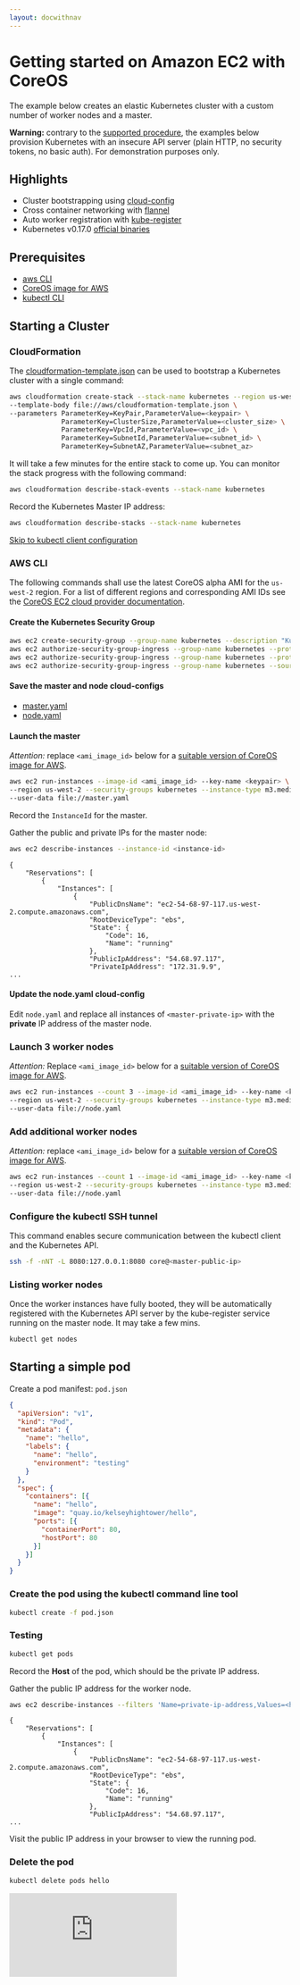 ```yaml
---
layout: docwithnav
---
```

# Getting started on Amazon EC2 with CoreOS

The example below creates an elastic Kubernetes cluster with a custom number of worker nodes and a master.

**Warning:** contrary to the [supported procedure](aws.html), the examples below provision Kubernetes with an insecure API server (plain HTTP,
no security tokens, no basic auth). For demonstration purposes only.

## Highlights

* Cluster bootstrapping using [cloud-config](https://coreos.com/docs/cluster-management/setup/cloudinit-cloud-config/)
* Cross container networking with [flannel](https://github.com/coreos/flannel#flannel)
* Auto worker registration with [kube-register](https://github.com/kelseyhightower/kube-register#kube-register)
* Kubernetes v0.17.0 [official binaries](https://github.com/GoogleCloudPlatform/kubernetes/releases/tag/v0.17.0)

## Prerequisites

* [aws CLI](http://aws.amazon.com/cli)
* [CoreOS image for AWS](https://coreos.com/docs/running-coreos/cloud-providers/ec2/)
* [kubectl CLI](aws/kubectl.html)

## Starting a Cluster

### CloudFormation

The [cloudformation-template.json](aws/cloudformation-template.json) can be used to bootstrap a Kubernetes cluster with a single command:

```bash
aws cloudformation create-stack --stack-name kubernetes --region us-west-2 \
--template-body file://aws/cloudformation-template.json \
--parameters ParameterKey=KeyPair,ParameterValue=<keypair> \
             ParameterKey=ClusterSize,ParameterValue=<cluster_size> \
             ParameterKey=VpcId,ParameterValue=<vpc_id> \
             ParameterKey=SubnetId,ParameterValue=<subnet_id> \
             ParameterKey=SubnetAZ,ParameterValue=<subnet_az>
```

It will take a few minutes for the entire stack to come up. You can monitor the stack progress with the following command:

```bash
aws cloudformation describe-stack-events --stack-name kubernetes
```

Record the Kubernetes Master IP address:

```bash
aws cloudformation describe-stacks --stack-name kubernetes
```

[Skip to kubectl client configuration](#configure-the-kubectl-ssh-tunnel)

### AWS CLI

The following commands shall use the latest CoreOS alpha AMI for the `us-west-2` region. For a list of different regions and corresponding AMI IDs see the [CoreOS EC2 cloud provider documentation](https://coreos.com/docs/running-coreos/cloud-providers/ec2/#choosing-a-channel).

#### Create the Kubernetes Security Group

```bash
aws ec2 create-security-group --group-name kubernetes --description "Kubernetes Security Group"
aws ec2 authorize-security-group-ingress --group-name kubernetes --protocol tcp --port 22 --cidr 0.0.0.0/0
aws ec2 authorize-security-group-ingress --group-name kubernetes --protocol tcp --port 80 --cidr 0.0.0.0/0
aws ec2 authorize-security-group-ingress --group-name kubernetes --source-security-group-name kubernetes
```

#### Save the master and node cloud-configs

* [master.yaml](aws/cloud-configs/master.yaml)
* [node.yaml](aws/cloud-configs/node.yaml)

#### Launch the master

*Attention:* replace `<ami_image_id>` below for a [suitable version of CoreOS image for AWS](https://coreos.com/docs/running-coreos/cloud-providers/ec2/).

```bash
aws ec2 run-instances --image-id <ami_image_id> --key-name <keypair> \
--region us-west-2 --security-groups kubernetes --instance-type m3.medium \
--user-data file://master.yaml
```

Record the `InstanceId` for the master.

Gather the public and private IPs for the master node:

```bash
aws ec2 describe-instances --instance-id <instance-id>
```

```
{
    "Reservations": [
        {
            "Instances": [
                {
                    "PublicDnsName": "ec2-54-68-97-117.us-west-2.compute.amazonaws.com", 
                    "RootDeviceType": "ebs", 
                    "State": {
                        "Code": 16, 
                        "Name": "running"
                    }, 
                    "PublicIpAddress": "54.68.97.117", 
                    "PrivateIpAddress": "172.31.9.9", 
...
```

#### Update the node.yaml cloud-config

Edit `node.yaml` and replace all instances of `<master-private-ip>` with the **private** IP address of the master node.

### Launch 3 worker nodes

*Attention:* Replace `<ami_image_id>` below for a [suitable version of CoreOS image for AWS](https://coreos.com/docs/running-coreos/cloud-providers/ec2/#choosing-a-channel).

```bash
aws ec2 run-instances --count 3 --image-id <ami_image_id> --key-name <keypair> \
--region us-west-2 --security-groups kubernetes --instance-type m3.medium \
--user-data file://node.yaml
```

### Add additional worker nodes

*Attention:* replace `<ami_image_id>` below for a [suitable version of CoreOS image for AWS](https://coreos.com/docs/running-coreos/cloud-providers/ec2/#choosing-a-channel).

```bash
aws ec2 run-instances --count 1 --image-id <ami_image_id> --key-name <keypair> \
--region us-west-2 --security-groups kubernetes --instance-type m3.medium \
--user-data file://node.yaml
```

### Configure the kubectl SSH tunnel

This command enables secure communication between the kubectl client and the Kubernetes API.

```bash
ssh -f -nNT -L 8080:127.0.0.1:8080 core@<master-public-ip>
```

### Listing worker nodes

Once the worker instances have fully booted, they will be automatically registered with the Kubernetes API server by the kube-register service running on the master node. It may take a few mins.

```bash
kubectl get nodes
```

## Starting a simple pod

Create a pod manifest: `pod.json`

```json
{
  "apiVersion": "v1",
  "kind": "Pod",
  "metadata": {
    "name": "hello",
    "labels": {
      "name": "hello",
      "environment": "testing"
    }
  },
  "spec": {
    "containers": [{
      "name": "hello",
      "image": "quay.io/kelseyhightower/hello",
      "ports": [{
        "containerPort": 80,
        "hostPort": 80
      }]
    }]
  }
}
```

### Create the pod using the kubectl command line tool

```bash
kubectl create -f pod.json
```

### Testing

```bash
kubectl get pods
```

Record the **Host** of the pod, which should be the private IP address.

Gather the public IP address for the worker node. 

```bash
aws ec2 describe-instances --filters 'Name=private-ip-address,Values=<host>'
```

```
{
    "Reservations": [
        {
            "Instances": [
                {
                    "PublicDnsName": "ec2-54-68-97-117.us-west-2.compute.amazonaws.com", 
                    "RootDeviceType": "ebs", 
                    "State": {
                        "Code": 16, 
                        "Name": "running"
                    }, 
                    "PublicIpAddress": "54.68.97.117", 
...
```

Visit the public IP address in your browser to view the running pod.

### Delete the pod

```bash
kubectl delete pods hello
```


[![Analytics](https://kubernetes-site.appspot.com/UA-36037335-10/GitHub/docs/getting-started-guides/aws-coreos.html?pixel)]()
